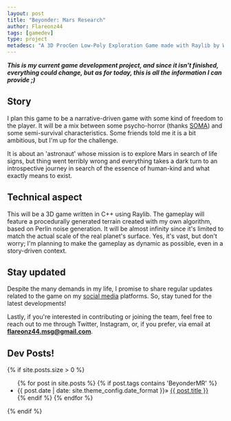 ```yaml
---
layout: post
title: "Beyonder: Mars Research"
author: Flareonz44
tags: [gamedev]
type: project
metadesc: "A 3D ProcGen Low-Poly Exploration Game made with Raylib by Windfall Game Studio (by Flareonz44)"
---
```


***This is my current game development project, and since it isn't finished, everything could change, but as for today, this is all the information I can provide ;)***

## Story

I plan this game to be a narrative-driven game with some kind of freedom to the player. It will be a mix between some psycho-horror (thanks [SOMA](https://store.steampowered.com/app/282140/SOMA/)) and some semi-survival characteristics. Some friends told me it is a bit ambitious, but I'm up for the challenge.

It is about an 'astronaut' whose mission is to explore Mars in search of life signs, but thing went terribly wrong and everything takes a dark turn to an introspective journey in search of the essence of human-kind and what exactly means to exist.

## Technical aspect

This will be a 3D game written in C++ using Raylib. The gameplay will feature a procedurally generated terrain created with my own algorithm, based on Perlin noise generation. It will be almost infinity since it's limited to match the actual scale of the real planet's surface. Yes, it's vast, but don't worry; I'm planning to make the gameplay as dynamic as possible, even in a story-driven context.

## Stay updated

Despite the many demands in my life, I promise to share regular updates related to the game on my [social media](https://linktr.ee/flareonz44) platforms. So, stay tuned for the latest developments!

Lastly, if you're interested in contributing or joining the team, feel free to reach out to me through Twitter, Instagram, or, if you prefer, via email at **flareonz44.msg@gmail.com**.

## Dev Posts!

{% if site.posts.size > 0 %}
  <ul>
    {% for post in site.posts %}
      {% if post.tags contains 'BeyonderMR' %}
      <li class="post-list-item">
        <span class="home-date">
          {{ post.date | date: site.theme_config.date_format }}»
        </span>
        <a href="{{ post.url | relative_url }}">{{ post.title }}</a>
      </li>
      {% endif %}
    {% endfor %}
  </ul>
{% endif %}